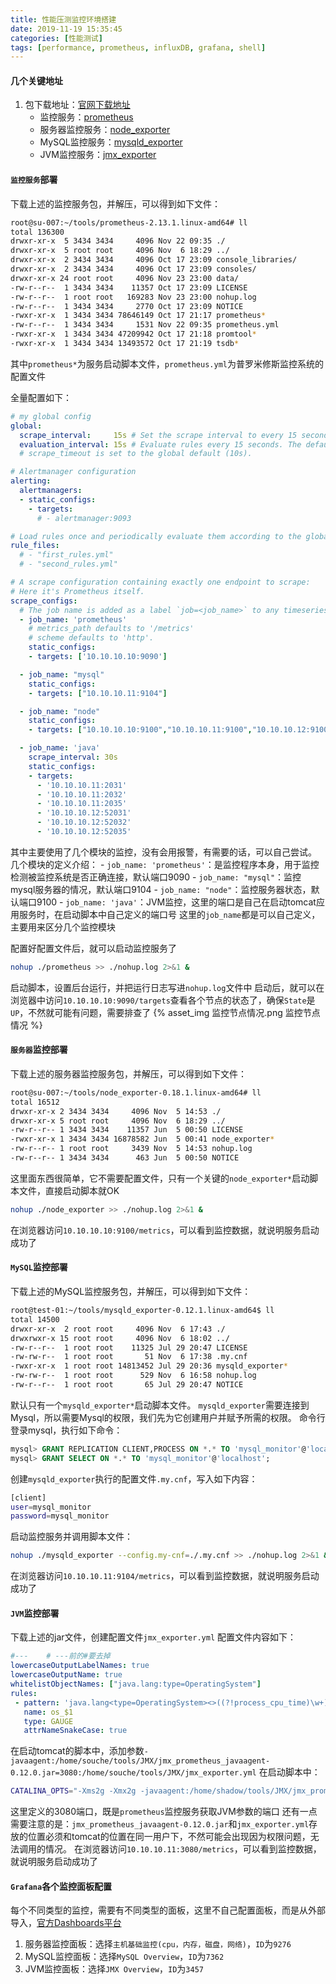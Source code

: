 ```yaml
---
title: 性能压测监控环境搭建
date: 2019-11-19 15:35:45
categories: [性能测试]
tags: [performance, prometheus, influxDB, grafana, shell]
---
```


#### 几个关键地址
1. 包下载地址：[官网下载地址](https://prometheus.io/download/)
    - 监控服务：[prometheus](https://github.com/prometheus/prometheus/releases/download/v2.14.0/prometheus-2.14.0.linux-amd64.tar.gz)
    - 服务器监控服务：[node_exporter](https://github.com/prometheus/node_exporter/releases/download/v0.18.1/node_exporter-0.18.1.linux-amd64.tar.gz)
    - MySQL监控服务：[mysqld_exporter](https://github.com/prometheus/mysqld_exporter/releases/download/v0.12.1/mysqld_exporter-0.12.1.linux-amd64.tar.gz)
    - JVM监控服务：[jmx_exporter](https://repo1.maven.org/maven2/io/prometheus/jmx/jmx_prometheus_javaagent/0.12.0/jmx_prometheus_javaagent-0.12.0.jar)

  <!--more-->

#### `监控服务`部署
下载上述的监控服务包，并解压，可以得到如下文件：
```bash
root@su-007:~/tools/prometheus-2.13.1.linux-amd64# ll
total 136300
drwxr-xr-x  5 3434 3434     4096 Nov 22 09:35 ./
drwxr-xr-x  5 root root     4096 Nov  6 18:29 ../
drwxr-xr-x  2 3434 3434     4096 Oct 17 23:09 console_libraries/
drwxr-xr-x  2 3434 3434     4096 Oct 17 23:09 consoles/
drwxr-xr-x 24 root root     4096 Nov 23 23:00 data/
-rw-r--r--  1 3434 3434    11357 Oct 17 23:09 LICENSE
-rw-r--r--  1 root root   169283 Nov 23 23:00 nohup.log
-rw-r--r--  1 3434 3434     2770 Oct 17 23:09 NOTICE
-rwxr-xr-x  1 3434 3434 78646149 Oct 17 21:17 prometheus*
-rw-r--r--  1 3434 3434     1531 Nov 22 09:35 prometheus.yml
-rwxr-xr-x  1 3434 3434 47209942 Oct 17 21:18 promtool*
-rwxr-xr-x  1 3434 3434 13493572 Oct 17 21:19 tsdb*
```
其中`prometheus*`为服务启动脚本文件，`prometheus.yml`为普罗米修斯监控系统的配置文件

全量配置如下：
```yaml
# my global config
global:
  scrape_interval:     15s # Set the scrape interval to every 15 seconds. Default is every 1 minute.
  evaluation_interval: 15s # Evaluate rules every 15 seconds. The default is every 1 minute.
  # scrape_timeout is set to the global default (10s).

# Alertmanager configuration
alerting:
  alertmanagers:
  - static_configs:
    - targets:
      # - alertmanager:9093

# Load rules once and periodically evaluate them according to the global 'evaluation_interval'.
rule_files:
  # - "first_rules.yml"
  # - "second_rules.yml"

# A scrape configuration containing exactly one endpoint to scrape:
# Here it's Prometheus itself.
scrape_configs:
  # The job name is added as a label `job=<job_name>` to any timeseries scraped from this config.
  - job_name: 'prometheus'
    # metrics_path defaults to '/metrics'
    # scheme defaults to 'http'.
    static_configs:
    - targets: ['10.10.10.10:9090']

  - job_name: "mysql"
    static_configs:
    - targets: ["10.10.10.11:9104"]

  - job_name: "node"
    static_configs:
    - targets: ["10.10.10.10:9100","10.10.10.11:9100","10.10.10.12:9100"]

  - job_name: 'java'
    scrape_interval: 30s
    static_configs:
    - targets:
      - '10.10.10.11:2031'
      - '10.10.10.11:2032'
      - '10.10.10.11:2035'
      - '10.10.10.12:52031'
      - '10.10.10.12:52032'
      - '10.10.10.12:52035'
```
其中主要使用了几个模块的监控，没有会用报警，有需要的话，可以自己尝试。
几个模块的定义介绍：
    - `job_name: 'prometheus'`：是监控程序本身，用于监控检测被监控系统是否正确连接，默认端口9090
    - `job_name: "mysql"`：监控mysql服务器的情况，默认端口9104
    - `job_name: "node"`：监控服务器状态，默认端口9100
    - `job_name: 'java'`：JVM监控，这里的端口是自己在启动tomcat应用服务时，在启动脚本中自己定义的端口号
  这里的`job_name`都是可以自己定义，主要用来区分几个监控模块
  
配置好配置文件后，就可以启动监控服务了
```bash
nohup ./prometheus >> ./nohup.log 2>&1 &
```
启动脚本，设置后台运行，并把运行日志写进`nohup.log`文件中
启动后，就可以在浏览器中访问`10.10.10.10:9090/targets`查看各个节点的状态了，确保`State`是`UP`，不然就可能有问题，需要排查了
{% asset_img 监控节点情况.png 监控节点情况 %}

#### `服务器`监控部署
下载上述的服务器监控服务包，并解压，可以得到如下文件：
```bash
root@su-007:~/tools/node_exporter-0.18.1.linux-amd64# ll
total 16512
drwxr-xr-x 2 3434 3434     4096 Nov  5 14:53 ./
drwxr-xr-x 5 root root     4096 Nov  6 18:29 ../
-rw-r--r-- 1 3434 3434    11357 Jun  5 00:50 LICENSE
-rwxr-xr-x 1 3434 3434 16878582 Jun  5 00:41 node_exporter*
-rw-r--r-- 1 root root     3439 Nov  5 14:53 nohup.log
-rw-r--r-- 1 3434 3434      463 Jun  5 00:50 NOTICE
```
这里面东西很简单，它不需要配置文件，只有一个关键的`node_exporter*`启动脚本文件，直接启动脚本就OK
```bash
nohup ./node_exporter >> ./nohup.log 2>&1 &
```
在浏览器访问`10.10.10.10:9100/metrics`，可以看到监控数据，就说明服务启动成功了

#### `MySQL`监控部署
下载上述的MySQL监控服务包，并解压，可以得到如下文件：
```bash
root@test-01:~/tools/mysqld_exporter-0.12.1.linux-amd64$ ll
total 14500
drwxr-xr-x  2 root root     4096 Nov  6 17:43 ./
drwxrwxr-x 15 root root     4096 Nov  6 18:02 ../
-rw-r--r--  1 root root    11325 Jul 29 20:47 LICENSE
-rw-rw-r--  1 root root       51 Nov  6 17:38 .my.cnf
-rwxr-xr-x  1 root root 14813452 Jul 29 20:36 mysqld_exporter*
-rw-rw-r--  1 root root      529 Nov  6 16:58 nohup.log
-rw-r--r--  1 root root       65 Jul 29 20:47 NOTICE
```
默认只有一个`mysqld_exporter*`启动脚本文件。
`mysqld_exporter`需要连接到Mysql，所以需要Mysql的权限，我们先为它创建用户并赋予所需的权限。
命令行登录mysql，执行如下命令：
```sql
mysql> GRANT REPLICATION CLIENT,PROCESS ON *.* TO 'mysql_monitor'@'localhost' identified by 'mysql_monitor';
mysql> GRANT SELECT ON *.* TO 'mysql_monitor'@'localhost';
```
创建`mysqld_exporter`执行的配置文件`.my.cnf`，写入如下内容：
```bash
[client]
user=mysql_monitor
password=mysql_monitor
```
启动监控服务并调用脚本文件：
```bash
nohup ./mysqld_exporter --config.my-cnf=./.my.cnf >> ./nohup.log 2>&1 &
```
在浏览器访问`10.10.10.11:9104/metrics`，可以看到监控数据，就说明服务启动成功了

#### `JVM`监控部署
下载上述的jar文件，创建配置文件`jmx_exporter.yml`
配置文件内容如下：
```yaml
#---    # ---前的#要去掉
lowercaseOutputLabelNames: true
lowercaseOutputName: true
whitelistObjectNames: ["java.lang:type=OperatingSystem"]
rules:
 - pattern: 'java.lang<type=OperatingSystem><>((?!process_cpu_time)\w+):'
   name: os_$1
   type: GAUGE
   attrNameSnakeCase: true
```
在启动tomcat的脚本中，添加参数`-javaagent:/home/souche/tools/JMX/jmx_prometheus_javaagent-0.12.0.jar=3080:/home/souche/tools/JMX/jmx_exporter.yml`
在启动脚本中：
```bash
CATALINA_OPTS="-Xms2g -Xmx2g -javaagent:/home/shadow/tools/JMX/jmx_prometheus_javaagent-0.12.0.jar=3080:/home/shadow/tools/JMX/jmx_exporter.yml"
```
这里定义的3080端口，既是`prometheus`监控服务获取JVM参数的端口
还有一点需要注意的是：`jmx_prometheus_javaagent-0.12.0.jar`和`jmx_exporter.yml`存放的位置必须和tomcat的位置在同一用户下，不然可能会出现因为权限问题，无法调用的情况。
在浏览器访问`10.10.10.11:3080/metrics`，可以看到监控数据，就说明服务启动成功了

#### `Grafana`各个监控面板配置
每个不同类型的监控，需要有不同类型的面板，这里不自己配置面板，而是从外部导入，[官方Dashboards平台](https://grafana.com/grafana/dashboards)
1. 服务器监控面板：选择`主机基础监控(cpu，内存，磁盘，网络)`，`ID`为`9276`
2. MySQL监控面板：选择`MySQL Overview`，`ID`为`7362`
3. JVM监控面板：选择`JMX Overview`，`ID`为`3457`